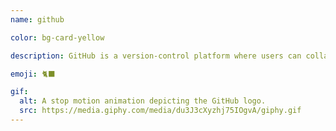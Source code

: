 ```yaml
---
name: github

color: bg-card-yellow

description: GitHub is a version-control platform where users can collaborate on or adopt open source code projects, fork code, share ideas and more.

emoji: 🐈‍⬛

gif:
  alt: A stop motion animation depicting the GitHub logo.
  src: https://media.giphy.com/media/du3J3cXyzhj75IOgvA/giphy.gif
---
```

